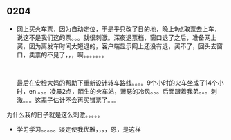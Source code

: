 ## 0204

* 网上买火车票，因为自动定位，于是乎只改了目的地，晚上9点取票去上车，说这不是我们这的票。。。就很刺激。深夜退票档，窗口退了之后，准备网上买，因为离发车时间太短退的，客户端显示网上还没有退，买不了，回头去窗口，卖票的不见了，，，啊。。。。。。。

  ​

  最后在安检大妈的帮助下重新设计转车路线。。。。9个小时的火车坐成了14个小时，en  。。。凌晨2点，陌生的火车站，萧瑟的冷风。。。后面跟着我弟。。。刺激。。。这辈子估计不会再买错票了。。。



为什么我的日子就是这么刺激。。。。。



* 学习学习。。。。。淡定使我优雅，，，，恩，是这样

